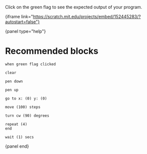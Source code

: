 Click on the green flag to see the expected output of your program.

{iframe link="https://scratch.mit.edu/projects/embed/152445283/?autostart=false"}

{panel type="help"}

# Recommended blocks

```scratch
when green flag clicked
```

```scratch
clear

pen down

pen up
```

```scratch
go to x: (0) y: (0)

move (100) steps

turn cw (90) degrees
```

```scratch
repeat (4)
end

wait (1) secs
```

{panel end}
